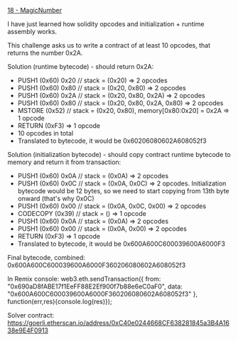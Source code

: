 [18 - MagicNumber](https://ethernaut.openzeppelin.com/level/0xFe18db6501719Ab506683656AAf2F80243F8D0c0)

I have just learned how solidity opcodes and initialization + runtime assembly works. 

This challenge asks us to write a contract of at least 10 opcodes, that returns the number 0x2A.

Solution (runtime bytecode) - should return 0x2A: 
* PUSH1 (0x60) 0x20 // stack = (0x20) => 2 opcodes
* PUSH1 (0x60) 0x80 // stack = (0x20, 0x80) => 2 opcodes
* PUSH1 (0x60) 0x2A // stack = (0x20, 0x80, 0x2A) => 2 opcodes
* PUSH1 (0x60) 0x80 // stack = (0x20, 0x80, 0x2A, 0x80) => 2 opcodes
* MSTORE (0x52) // stack = (0x20, 0x80), memory[0x80:0x20] = 0x2A => 1 opcode
* RETURN (0xF3) => 1 opcode 
* 10 opcodes in total
* Translated to bytecode, it would be 0x60206080602A608052f3

Solution (initialization bytecode) - should copy contract runtime bytecode to memory and return it from transaction:
* PUSH1 (0x60) 0x0A // stack = (0x0A) => 2 opcodes
* PUSH1 (0x60) 0x0C // stack = (0x0A, 0x0C) => 2 opcodes. Initialization bytecode would be 12 bytes, so we need to start copying from 13th byte onward (that's why 0x0C)
* PUSH1 (0x60) 0x00 // stack = (0x0A, 0x0C, 0x00) => 2 opcodes
* CODECOPY (0x39) // stack = () => 1 opcode
* PUSH1 (0x60) 0x0A // stack = (0x0A) => 2 opcodes
* PUSH1 (0x60) 0x00 // stack = (0x0A, 0x00) => 2 opcodes
* RETURN (0xF3) => 1 opcode
* Translated to bytecode, it would be 0x600A600C600039600A6000F3

Final bytecode, combined:
0x600A600C600039600A6000F360206080602A608052f3

In Remix console:
web3.eth.sendTransaction({ from: "0x690aD8fABE17f1EeFF88E2Ef900f7b88e6eC0aF0", data: "0x600A600C600039600A6000F360206080602A608052f3" }, function(err,res){console.log(res)});

Solver contract: https://goerli.etherscan.io/address/0xC40e0244668CF638281845a3B4A1638e9E4F0913
